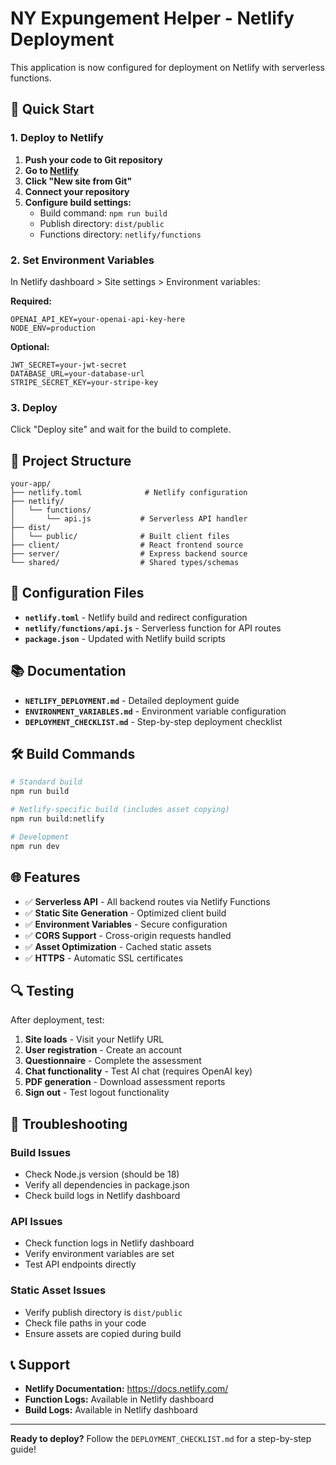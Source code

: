 # NY Expungement Helper - Netlify Deployment

This application is now configured for deployment on Netlify with serverless functions.

## 🚀 Quick Start

### 1. Deploy to Netlify
1. **Push your code to Git repository**
2. **Go to [Netlify](https://netlify.com)**
3. **Click "New site from Git"**
4. **Connect your repository**
5. **Configure build settings:**
   - Build command: `npm run build`
   - Publish directory: `dist/public`
   - Functions directory: `netlify/functions`

### 2. Set Environment Variables
In Netlify dashboard > Site settings > Environment variables:

**Required:**
```
OPENAI_API_KEY=your-openai-api-key-here
NODE_ENV=production
```

**Optional:**
```
JWT_SECRET=your-jwt-secret
DATABASE_URL=your-database-url
STRIPE_SECRET_KEY=your-stripe-key
```

### 3. Deploy
Click "Deploy site" and wait for the build to complete.

## 📁 Project Structure

```
your-app/
├── netlify.toml              # Netlify configuration
├── netlify/
│   └── functions/
│       └── api.js           # Serverless API handler
├── dist/
│   └── public/              # Built client files
├── client/                  # React frontend source
├── server/                  # Express backend source
└── shared/                  # Shared types/schemas
```

## 🔧 Configuration Files

- **`netlify.toml`** - Netlify build and redirect configuration
- **`netlify/functions/api.js`** - Serverless function for API routes
- **`package.json`** - Updated with Netlify build scripts

## 📚 Documentation

- **`NETLIFY_DEPLOYMENT.md`** - Detailed deployment guide
- **`ENVIRONMENT_VARIABLES.md`** - Environment variable configuration
- **`DEPLOYMENT_CHECKLIST.md`** - Step-by-step deployment checklist

## 🛠️ Build Commands

```bash
# Standard build
npm run build

# Netlify-specific build (includes asset copying)
npm run build:netlify

# Development
npm run dev
```

## 🌐 Features

- ✅ **Serverless API** - All backend routes via Netlify Functions
- ✅ **Static Site Generation** - Optimized client build
- ✅ **Environment Variables** - Secure configuration
- ✅ **CORS Support** - Cross-origin requests handled
- ✅ **Asset Optimization** - Cached static assets
- ✅ **HTTPS** - Automatic SSL certificates

## 🔍 Testing

After deployment, test:

1. **Site loads** - Visit your Netlify URL
2. **User registration** - Create an account
3. **Questionnaire** - Complete the assessment
4. **Chat functionality** - Test AI chat (requires OpenAI key)
5. **PDF generation** - Download assessment reports
6. **Sign out** - Test logout functionality

## 🚨 Troubleshooting

### Build Issues
- Check Node.js version (should be 18)
- Verify all dependencies in package.json
- Check build logs in Netlify dashboard

### API Issues
- Check function logs in Netlify dashboard
- Verify environment variables are set
- Test API endpoints directly

### Static Asset Issues
- Verify publish directory is `dist/public`
- Check file paths in your code
- Ensure assets are copied during build

## 📞 Support

- **Netlify Documentation:** https://docs.netlify.com/
- **Function Logs:** Available in Netlify dashboard
- **Build Logs:** Available in Netlify dashboard

---

**Ready to deploy?** Follow the `DEPLOYMENT_CHECKLIST.md` for a step-by-step guide!
